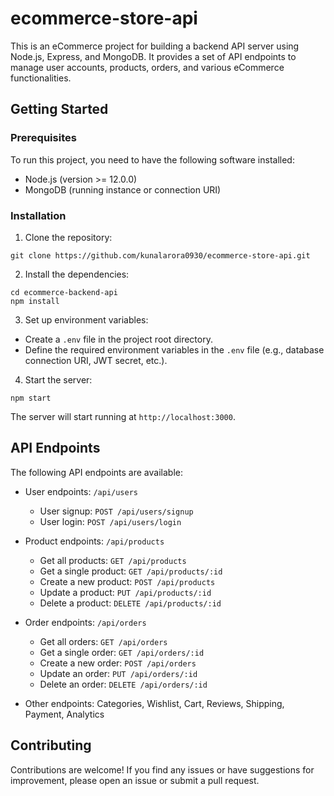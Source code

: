 # ecommerce-store-api

This is an eCommerce project for building a backend API server using Node.js, Express, and MongoDB. It provides a set of API endpoints to manage user accounts, products, orders, and various eCommerce functionalities.

## Getting Started

### Prerequisites

To run this project, you need to have the following software installed:

- Node.js (version >= 12.0.0)
- MongoDB (running instance or connection URI)

### Installation

1. Clone the repository:
```
git clone https://github.com/kunalarora0930/ecommerce-store-api.git
```
2. Install the dependencies:
```
cd ecommerce-backend-api
npm install
```
3. Set up environment variables:

- Create a `.env` file in the project root directory.
- Define the required environment variables in the `.env` file (e.g., database connection URI, JWT secret, etc.).

4. Start the server:
```
npm start
```
The server will start running at `http://localhost:3000`.

## API Endpoints

The following API endpoints are available:

- User endpoints: `/api/users`
  - User signup: `POST /api/users/signup`
  - User login: `POST /api/users/login`

- Product endpoints: `/api/products`
  - Get all products: `GET /api/products`
  - Get a single product: `GET /api/products/:id`
  - Create a new product: `POST /api/products`
  - Update a product: `PUT /api/products/:id`
  - Delete a product: `DELETE /api/products/:id`

- Order endpoints: `/api/orders`
  - Get all orders: `GET /api/orders`
  - Get a single order: `GET /api/orders/:id`
  - Create a new order: `POST /api/orders`
  - Update an order: `PUT /api/orders/:id`
  - Delete an order: `DELETE /api/orders/:id`

- Other endpoints: Categories, Wishlist, Cart, Reviews, Shipping, Payment, Analytics

## Contributing

Contributions are welcome! If you find any issues or have suggestions for improvement, please open an issue or submit a pull request.
